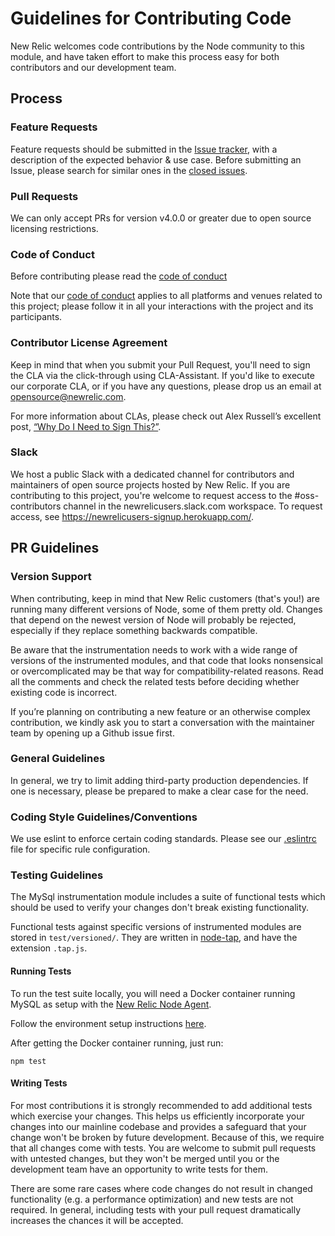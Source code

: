 # Guidelines for Contributing Code

New Relic welcomes code contributions by the Node community to this module, and
have taken effort to make this process easy for both contributors and our
development team.

## Process

### Feature Requests

Feature requests should be submitted in the [Issue tracker](../../issues), with
a description of the expected behavior & use case. Before submitting an Issue,
please search for similar ones in the [closed
issues](../../issues?q=is%3Aissue+is%3Aclosed+label%3Aenhancement).

### Pull Requests

We can only accept PRs for version v4.0.0 or greater due to open source
licensing restrictions.

### Code of Conduct

Before contributing please read the [code of conduct](./CODE_OF_CONDUCT.md)

Note that our [code of conduct](./CODE_OF_CONDUCT.md) applies to all platforms
and venues related to this project; please follow it in all your interactions
with the project and its participants.

### Contributor License Agreement

Keep in mind that when you submit your Pull Request, you'll need to sign the
CLA via the click-through using CLA-Assistant. If you'd like to execute our
corporate CLA, or if you have any questions, please drop us an email at
opensource@newrelic.com.

For more information about CLAs, please check out Alex Russell’s excellent
post, [“Why Do I Need to Sign
This?”](https://infrequently.org/2008/06/why-do-i-need-to-sign-this/).

### Slack

We host a public Slack with a dedicated channel for contributors and
maintainers of open source projects hosted by New Relic. If you are
contributing to this project, you're welcome to request access to the
\#oss-contributors channel in the newrelicusers.slack.com workspace. To request
access, see https://newrelicusers-signup.herokuapp.com/.

## PR Guidelines

### Version Support

When contributing, keep in mind that New Relic customers (that's you!) are running 
many different versions of Node, some of them pretty old. Changes that depend on
the newest version of Node will probably be rejected, especially if they replace
something backwards compatible.

Be aware that the instrumentation needs to work with a wide range of versions of
the instrumented modules, and that code that looks nonsensical or overcomplicated
may be that way for compatibility-related reasons. Read all the comments and check
the related tests before deciding whether existing code is incorrect.

If you’re planning on contributing a new feature or an otherwise complex contribution,
we kindly ask you to start a conversation with the maintainer team by opening up a
Github issue first. 

### General Guidelines

In general, we try to limit adding third-party production dependencies. If one is
necessary, please be prepared to make a clear case for the need.

### Coding Style Guidelines/Conventions

We use eslint to enforce certain coding standards. Please see our [.eslintrc](./.eslintrc.js)
file for specific rule configuration.

### Testing Guidelines

The MySql instrumentation module includes a suite of functional tests which should be used to
verify your changes don't break existing functionality.

Functional tests against specific versions of instrumented modules are stored
in `test/versioned/`. They are written in 
[node-tap](https://github.com/isaacs/node-tap), and have the extension `.tap.js`.

#### Running Tests

To run the test suite locally, you will need a Docker container running MySQL as setup with
the [New Relic Node Agent](https://github.com/newrelic/node-newrelic).

Follow the environment setup instructions [here](https://github.com/newrelic/node-newrelic/blob/main/CONTRIBUTING.md#setup).

After getting the Docker container running, just run:

    npm test

#### Writing Tests

For most contributions it is strongly recommended to add additional tests which
exercise your changes. This helps us efficiently incorporate your changes into
our mainline codebase and provides a safeguard that your change won't be broken
by future development. Because of this, we require that all changes come with
tests. You are welcome to submit pull requests with untested changes, but they
won't be merged until you or the development team have an opportunity to write
tests for them.

There are some rare cases where code changes do not result in changed
functionality (e.g. a performance optimization) and new tests are not required.
In general, including tests with your pull request dramatically increases the
chances it will be accepted.